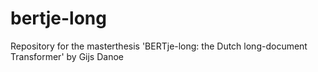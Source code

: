 # bertje-long
Repository for the masterthesis 'BERTje-long: the Dutch long-document Transformer' by Gijs Danoe

